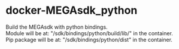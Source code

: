 # docker-MEGAsdk_python
Build the MEGAsdk with python bindings.  
Module will be at: "/sdk/bindings/python/build/lib/" in the container.  
Pip package will be at: "/sdk/bindings/python/dist" in the container.  
